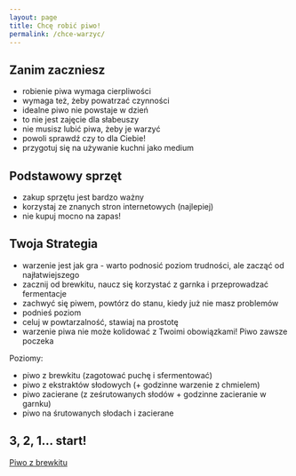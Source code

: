 ```yaml
---
layout: page
title: Chcę robić piwo!
permalink: /chce-warzyc/
---
```


## Zanim zaczniesz

* robienie piwa wymaga cierpliwości
* wymaga też, żeby powatrzać czynności
* idealne piwo nie powstaje w dzień
* to nie jest zajęcie dla słabeuszy
* nie musisz lubić piwa, żeby je warzyć
* powoli sprawdź czy to dla Ciebie!
* przygotuj się na używanie kuchni jako medium

## Podstawowy sprzęt

* zakup sprzętu jest bardzo ważny
* korzystaj ze znanych stron internetowych (najlepiej)
* nie kupuj mocno na zapas!

## Twoja Strategia

* warzenie jest jak gra - warto podnosić poziom trudności, ale zacząć od najłatwiejszego
* zacznij od brewkitu, naucz się korzystać z garnka i przeprowadzać fermentacje
* zachwyć się piwem, powtórz do stanu, kiedy już nie masz problemów
* podnieś poziom
* celuj w powtarzalność, stawiaj na prostotę
* warzenie piwa nie może kolidować z Twoimi obowiązkami! Piwo zawsze poczeka

Poziomy: 
* piwo z brewkitu (zagotować puchę i sfermentować)
* piwo z ekstraktów słodowych (+ godzinne warzenie z chmielem)
* piwo zacierane (z ześrutowanych słodów + godzinne zacieranie w garnku)
* piwo na śrutowanych słodach i zacierane

## 3, 2, 1... start!

[Piwo z brewkitu](/piwo-z-brewkitu)

